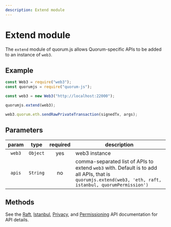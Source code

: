 ```yaml
---
description: Extend module
---
```


# Extend module

The `extend` module of quorum.js allows Quorum-specific APIs to be added to an instance of `web3`.

## Example

```js
const Web3 = require("web3");
const quorumjs = require("quorum-js");

const web3 = new Web3("http://localhost:22000");

quorumjs.extend(web3);

web3.quorum.eth.sendRawPrivateTransaction(signedTx, args);
```

## Parameters

| param | type | required | description |
| :---: | :---: | :---: | --- |
| `web3` | `Object` | yes | web3 instance |
| `apis` | `String` | no | comma-separated list of APIs to extend `web3` with. Default is to add all APIs, that is `quorumjs.extend(web3, 'eth, raft, istanbul, quorumPermission')` |

## Methods

See the [Raft](../Consensus/Raft-RPC-API.md), [Istanbul](../Consensus/IBFT-RPC-API.md), [Privacy](../APIs/PrivacyAPI.md), and [Permissioning](../APIs/PermissioningAPIs.md) API documentation for API details.
